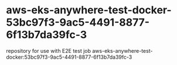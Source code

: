 # aws-eks-anywhere-test-docker-53bc97f3-9ac5-4491-8877-6f13b7da39fc-3
repository for use with E2E test job aws-eks-anywhere-test-docker:53bc97f3-9ac5-4491-8877-6f13b7da39fc-3
